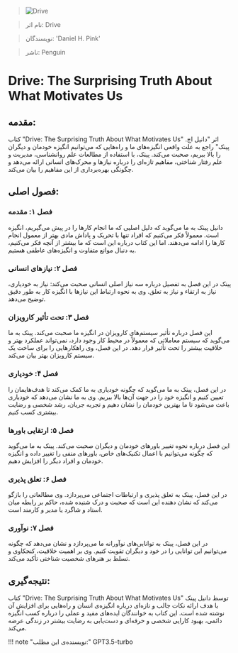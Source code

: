 
> ![Drive](http://books.google.com/books/content?id=A-agLi2ldB4C&printsec=frontcover&img=1&zoom=1&edge=curl&source=gbs_api)

> نام اثر: Drive 

> نویسندگان: 'Daniel H. Pink'

> ناشر: Penguin




# Drive: The Surprising Truth About What Motivates Us

## مقدمه:

کتاب "Drive: The Surprising Truth About What Motivates Us" اثر "دانیل اچ. پینک" راجع به علت واقعی انگیزه‌های ما و راه‌هایی که می‌توانیم انگیزه خودمان و دیگران را بالا ببریم، صحبت می‌کند. پینک، با استفاده از مطالعات علم روانشناسی، مدیریت و علم رفتار شناختی، مفاهیم تازه‌ای را درباره نیازها و محرک‌های انسانی ارائه می‌دهد و چگونگی بهره‌برداری از این مفاهیم را بیان می‌کند.

## فصول اصلی:

### فصل ۱: مقدمه

دانیل پینک به ما می‌گوید که دلیل اصلیی که ما انجام کارها را در پیش می‌گیریم، انگیزه است. معمولاً فکر می‌کنیم که افراد تنها با تحریک و پاداش مادی بهتر از معمول انجام کارها را ادامه می‌دهند. اما این کتاب درباره این است که ما بیشتر از آنچه فکر می‌کنیم، به دنبال موانع متفاوت و انگیزه‌های عاطفی هستیم.

### فصل ۲: نیازهای انسانی

پینک در این فصل به تفصیل درباره سه نیاز اصلی انسانی صحبت می‌کند: نیاز به خودیاری، نیاز به ارتقاء و نیاز به تعلق. وی به نحوه ارتباط این نیازها با انگیزه کار به طور دقیق توضیح می‌دهد.

### فصل ۳: تحت تأثیر کارویزان

این فصل درباره تأثیر سیستم‌های کارویزان در انگیزه ما صحبت می‌کند. پینک به ما می‌گوید که سیستم معاملاتی که معمولاً در محیط کار وجود دارد، نمی‌تواند عملکرد بهتر و خلاقیت بیشتر را تحت تأثیر قرار دهد. در این فصل، وی راهکارهایی را برای ساخت یک سیستم کارویزان بهتر بیان می‌کند.

### فصل ۴: خودیاری

در این فصل، پینک به ما می‌گوید که چگونه خودیاری به ما کمک می‌کند تا هدف‌هایمان را تعیین کنیم و انگیزه خود را در جهت آن‌ها بالا ببریم. وی به ما نشان می‌دهد که خودیاری باعث می‌شود تا ما بهترین خودمان را نشان دهیم و تجربه جریان، رشد شخصی و رضایت بیشتری کسب کنیم.

### فصل ۵: ارتقایی باورها

این فصل درباره نحوه تغییر باورهای خودمان و دیگران صحبت می‌کند. پینک به ما می‌گوید که چگونه می‌توانیم با اعمال تکنیک‌های خاص، باورهای منفی را تغییر داده و انگیزه خودمان و افراد دیگر را افزایش دهیم.

### فصل ۶: تعلق پذیری

در این فصل، پینک به تعلق پذیری و ارتباطات اجتماعی می‌پردازد. وی مطالعاتی را بازگو می‌کند که نشان دهنده این است که صحبت و درک شنیده شده، حاکم بر رابطه میان استاد و شاگرد یا مدیر و کارمند است.

### فصل ۷: نوآوری

در این فصل، پینک به توانایی‌های نوآورانه ما می‌پردازد و نشان می‌دهد که چگونه می‌توانیم این توانایی را در خود و دیگران تقویت کنیم. وی بر اهمیت خلاقیت، کنجکاوی و تسلط بر هنرهای شخصیت شناختی تأکید می‌کند.

## نتیجه‌گیری:

کتاب "Drive: The Surprising Truth About What Motivates Us" توسط دانیل پینک با هدف ارائه نکات جالب و تازه‌ای درباره انگیزه‌ی انسان و راه‌هایی برای افزایش آن نوشته شده است. این کتاب به خوانندگان ایده‌های مفید و عملی را درباره کسب انگیزه دائمی، بهبود کارایی شخصی و حرفه‌ای و دست‌یابی به رضایت بیشتر در زندگی عرضه می‌کند.


!!! note "نویسنده‌ی این مطلب:"
    GPT3.5-turbo


